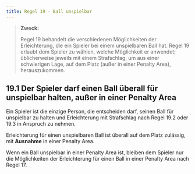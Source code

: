 ```yaml
---
title: Regel 19 - Ball unspielbar
---
```


> **Zweck:**
>
> Regel 19 behandelt die verschiedenen Möglichkeiten der Erleichterung, die ein Spieler bei einem unspielbaren Ball hat. Regel 19 erlaubt dem Spieler zu wählen, welche Möglichkeit er anwendet; üblicherweise jeweils mit einem Strafschlag, um aus einer schwierigen Lage, auf dem Platz (außer in einer Penalty Area), herauszukommen.

## 19.1 Der Spieler darf einen Ball überall für unspielbar halten, außer in einer Penalty Area

Ein Spieler ist die einzige Person, die entscheiden darf, seinen Ball für unspielbar zu halten und Erleichterung mit Strafschlag nach Regel 19.2 oder 19.3 in Anspruch zu nehmen.

Erleichterung für einen unspielbaren Ball ist überall auf dem Platz zulässig, mit **Ausnahme** in einer Penalty Area.

Wenn ein Ball unspielbar in einer Penalty Area ist, bleiben dem Spieler nur die Möglichkeiten der Erleichterung für einen Ball in einer Penalty Area nach Regel 17.

